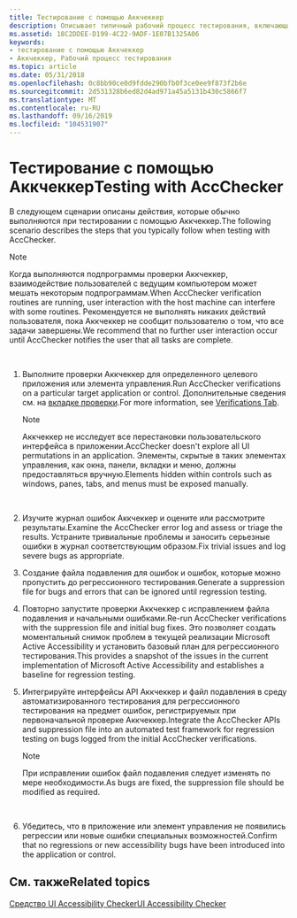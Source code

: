 ```yaml
---
title: Тестирование с помощью Аккчеккер
description: Описывает типичный рабочий процесс тестирования, включающий Аккчеккер.
ms.assetid: 18C2DDEE-D199-4C22-9ADF-1E07B1325A06
keywords:
- тестирование с помощью Аккчеккер
- Аккчеккер, Рабочий процесс тестирования
ms.topic: article
ms.date: 05/31/2018
ms.openlocfilehash: 0c8bb90ce0d9fdde290bfb0f3ce0ee9f873f2b6e
ms.sourcegitcommit: 2d531328b6ed82d4ad971a45a5131b430c5866f7
ms.translationtype: MT
ms.contentlocale: ru-RU
ms.lasthandoff: 09/16/2019
ms.locfileid: "104531907"
---
```

# <a name="testing-with-accchecker"></a><span data-ttu-id="8dcb7-105">Тестирование с помощью Аккчеккер</span><span class="sxs-lookup"><span data-stu-id="8dcb7-105">Testing with AccChecker</span></span>

<span data-ttu-id="8dcb7-106">В следующем сценарии описаны действия, которые обычно выполняются при тестировании с помощью Аккчеккер.</span><span class="sxs-lookup"><span data-stu-id="8dcb7-106">The following scenario describes the steps that you typically follow when testing with AccChecker.</span></span>

> [!Note]  
> <span data-ttu-id="8dcb7-107">Когда выполняются подпрограммы проверки Аккчеккер, взаимодействие пользователей с ведущим компьютером может мешать некоторым подпрограммам.</span><span class="sxs-lookup"><span data-stu-id="8dcb7-107">When AccChecker verification routines are running, user interaction with the host machine can interfere with some routines.</span></span> <span data-ttu-id="8dcb7-108">Рекомендуется не выполнять никаких действий пользователя, пока Аккчеккер не сообщит пользователю о том, что все задачи завершены.</span><span class="sxs-lookup"><span data-stu-id="8dcb7-108">We recommend that no further user interaction occur until AccChecker notifies the user that all tasks are complete.</span></span>

 

1.  <span data-ttu-id="8dcb7-109">Выполните проверки Аккчеккер для определенного целевого приложения или элемента управления.</span><span class="sxs-lookup"><span data-stu-id="8dcb7-109">Run AccChecker verifications on a particular target application or control.</span></span> <span data-ttu-id="8dcb7-110">Дополнительные сведения см. на [вкладке проверки](the-accchecker-graphical-user-interface.md).</span><span class="sxs-lookup"><span data-stu-id="8dcb7-110">For more information, see [Verifications Tab](the-accchecker-graphical-user-interface.md).</span></span>
    > [!Note]  
    > <span data-ttu-id="8dcb7-111">Аккчеккер не исследует все перестановки пользовательского интерфейса в приложении.</span><span class="sxs-lookup"><span data-stu-id="8dcb7-111">AccChecker doesn't explore all UI permutations in an application.</span></span> <span data-ttu-id="8dcb7-112">Элементы, скрытые в таких элементах управления, как окна, панели, вкладки и меню, должны предоставляться вручную.</span><span class="sxs-lookup"><span data-stu-id="8dcb7-112">Elements hidden within controls such as windows, panes, tabs, and menus must be exposed manually.</span></span>

     

2.  <span data-ttu-id="8dcb7-113">Изучите журнал ошибок Аккчеккер и оцените или рассмотрите результаты.</span><span class="sxs-lookup"><span data-stu-id="8dcb7-113">Examine the AccChecker error log and assess or triage the results.</span></span> <span data-ttu-id="8dcb7-114">Устраните тривиальные проблемы и заносить серьезные ошибки в журнал соответствующим образом.</span><span class="sxs-lookup"><span data-stu-id="8dcb7-114">Fix trivial issues and log severe bugs as appropriate.</span></span>
3.  <span data-ttu-id="8dcb7-115">Создание файла подавления для ошибок и ошибок, которые можно пропустить до регрессионного тестирования.</span><span class="sxs-lookup"><span data-stu-id="8dcb7-115">Generate a suppression file for bugs and errors that can be ignored until regression testing.</span></span>
4.  <span data-ttu-id="8dcb7-116">Повторно запустите проверки Аккчеккер с исправлением файла подавления и начальными ошибками.</span><span class="sxs-lookup"><span data-stu-id="8dcb7-116">Re-run AccChecker verifications with the suppression file and initial bug fixes.</span></span> <span data-ttu-id="8dcb7-117">Это позволяет создать моментальный снимок проблем в текущей реализации Microsoft Active Accessibility и установить базовый план для регрессионного тестирования.</span><span class="sxs-lookup"><span data-stu-id="8dcb7-117">This provides a snapshot of the issues in the current implementation of Microsoft Active Accessibility and establishes a baseline for regression testing.</span></span>
5.  <span data-ttu-id="8dcb7-118">Интегрируйте интерфейсы API Аккчеккер и файл подавления в среду автоматизированного тестирования для регрессионного тестирования на предмет ошибок, регистрируемых при первоначальной проверке Аккчеккер.</span><span class="sxs-lookup"><span data-stu-id="8dcb7-118">Integrate the AccChecker APIs and suppression file into an automated test framework for regression testing on bugs logged from the initial AccChecker verifications.</span></span>
    > [!Note]  
    > <span data-ttu-id="8dcb7-119">При исправлении ошибок файл подавления следует изменять по мере необходимости.</span><span class="sxs-lookup"><span data-stu-id="8dcb7-119">As bugs are fixed, the suppression file should be modified as required.</span></span>

     

6.  <span data-ttu-id="8dcb7-120">Убедитесь, что в приложение или элемент управления не появились регрессии или новые ошибки специальных возможностей.</span><span class="sxs-lookup"><span data-stu-id="8dcb7-120">Confirm that no regressions or new accessibility bugs have been introduced into the application or control.</span></span>

## <a name="related-topics"></a><span data-ttu-id="8dcb7-121">См. также</span><span class="sxs-lookup"><span data-stu-id="8dcb7-121">Related topics</span></span>

<dl> <dt>

[<span data-ttu-id="8dcb7-122">Средство UI Accessibility Checker</span><span class="sxs-lookup"><span data-stu-id="8dcb7-122">UI Accessibility Checker</span></span>](ui-accessibility-checker.md)
</dt> </dl>

 

 




